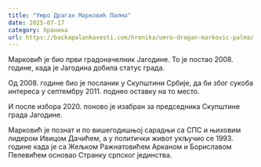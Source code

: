 ```yaml
---
title: "Умро Драган Марковић Палма"
date: 2025-07-17
category: Хроника
url: https://backapalankavesti.com/hronika/umro-dragan-markovic-palma/
---
```


Марковић је био први градоначелник Јагодине. То је постао 2008. године, када је Јагодина добила статус града.

Од 2008. године био је посланик у Скупштини Србије, да би због сукоба интереса у септембру 2011. поднео оставку на то место.

И после избора 2020. поново је изабран за председника Скупштине града Јагодине.

Марковић је познат и по вишегодишњој сарадњи са СПС и њиховим лидером Ивицом Дачићем, а у политички живот укључио се 1993. године када је са Жељком Ражнатовићем Арканом и Бориславом Пелевићем основао Странку српског јединства.
